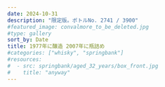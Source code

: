 ```yaml
---
date: 2024-10-31
description: "限定版。ボトルNo. 2741 / 3900"
#featured_image: convalmore_to_be_deleted.jpg
#type: gallery
sort_by: Date
title: 1977年に醸造 2007年に瓶詰め
#categories: ["whisky", "springbank"]
#resources:
#  - src: springbank/aged_32_years/box_front.jpg
#    title: "anyway"
---
```

